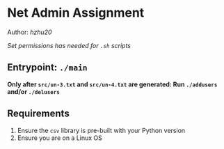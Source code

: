 # Net Admin Assignment

Author: _hzhu20_

_Set permissions has needed for `.sh` scripts_

## Entrypoint: `./main`

**Only after `src/un-3.txt` and `src/un-4.txt` are generated: Run `./addusers` and/or `./delusers`**

## Requirements

1. Ensure the `csv` library is pre-built with your Python version
2. Ensure you are on a Linux OS
